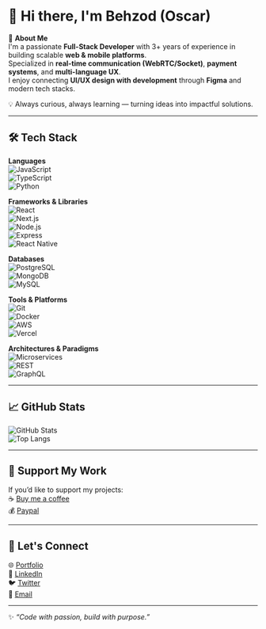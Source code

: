 # 👋 Hi there, I'm Behzod (Oscar)  

🚀 **About Me**  
I'm a passionate **Full-Stack Developer** with 3+ years of experience in building scalable **web & mobile platforms**.  
Specialized in **real-time communication (WebRTC/Socket)**, **payment systems**, and **multi-language UX**.  
I enjoy connecting **UI/UX design with development** through **Figma** and modern tech stacks.  

💡 Always curious, always learning — turning ideas into impactful solutions.  

---

## 🛠️ Tech Stack  

**Languages**  
![JavaScript](https://img.shields.io/badge/-JavaScript-F7DF1E?logo=javascript&logoColor=000)  
![TypeScript](https://img.shields.io/badge/-TypeScript-3178C6?logo=typescript&logoColor=fff)  
![Python](https://img.shields.io/badge/-Python-3776AB?logo=python&logoColor=fff)  

**Frameworks & Libraries**  
![React](https://img.shields.io/badge/-React-61DAFB?logo=react&logoColor=000)  
![Next.js](https://img.shields.io/badge/-Next.js-000000?logo=nextdotjs&logoColor=fff)  
![Node.js](https://img.shields.io/badge/-Node.js-339933?logo=nodedotjs&logoColor=fff)  
![Express](https://img.shields.io/badge/-Express-000000?logo=express&logoColor=fff)  
![React Native](https://img.shields.io/badge/-React%20Native-61DAFB?logo=react&logoColor=000)  

**Databases**  
![PostgreSQL](https://img.shields.io/badge/-PostgreSQL-336791?logo=postgresql&logoColor=fff)  
![MongoDB](https://img.shields.io/badge/-MongoDB-47A248?logo=mongodb&logoColor=fff)  
![MySQL](https://img.shields.io/badge/-MySQL-4479A1?logo=mysql&logoColor=fff)  

**Tools & Platforms**  
![Git](https://img.shields.io/badge/-Git-F05032?logo=git&logoColor=fff)  
![Docker](https://img.shields.io/badge/-Docker-2496ED?logo=docker&logoColor=fff)  
![AWS](https://img.shields.io/badge/-AWS-232F3E?logo=amazonaws&logoColor=fff)  
![Vercel](https://img.shields.io/badge/-Vercel-000000?logo=vercel&logoColor=fff)  

**Architectures & Paradigms**  
![Microservices](https://img.shields.io/badge/-Microservices-FF6F00?logo=architectural-design&logoColor=fff)  
![REST](https://img.shields.io/badge/-REST-02569B?logo=apachesuperset&logoColor=fff)  
![GraphQL](https://img.shields.io/badge/-GraphQL-E10098?logo=graphql&logoColor=fff)  

---

## 📈 GitHub Stats  

![GitHub Stats](https://github-readme-stats.vercel.app/api?username=oscar-bek&show_icons=true&theme=radical)  
![Top Langs](https://github-readme-stats.vercel.app/api/top-langs/?username=oscar-bek&layout=compact&theme=radical)  

---

## 🔗 Support My Work  
If you’d like to support my projects:  
☕ [Buy me a coffee](https://www.buymeacoffee.com/)  
💰 [Paypal](https://paypal.me/yourlink)  

---

## 🤝 Let's Connect  
🌐 [Portfolio](https://yourportfolio.com)  
💼 [LinkedIn](https://linkedin.com/in/yourprofile)  
🐦 [Twitter](https://twitter.com/yourhandle)  
📧 [Email](mailto:yourmail@example.com)  

---
✨ *“Code with passion, build with purpose.”*  
